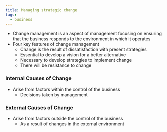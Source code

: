 ```yaml
---
title: Managing strategic change
tags:
  - business
---
```

- Change management is an aspect of management focusing on ensuring that the business responds to the environment in which it operates
- Four key features of change management
	- Change is the result of dissatisfaction with present strategies
	- Essential to develop a vision for a better alternative
	- Necessary to develop strategies to implement change
	- There will be resistance to change

### Internal Causes of Change

- Arise from factors within the control of the business
	- Decisions taken by management

### External Causes of Change

- Arise from factors outside the control of the business
	- As a result of changes in the external environment

